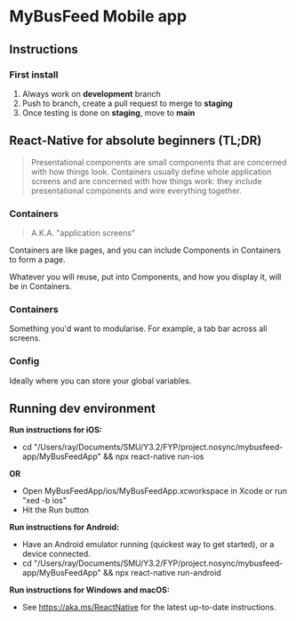 # MyBusFeed Mobile app

## Instructions

### First install

1. Always work on **development** branch
2. Push to branch, create a pull request to merge to **staging**
3. Once testing is done on **staging**, move to **main**

## React-Native for absolute beginners (TL;DR)

> Presentational components are small components that are concerned with how things look. Containers usually define whole application screens and are concerned with how things work: they include presentational components and wire everything together.

### Containers

> A.K.A. "application screens"

Containers are like pages, and you can include Components in Containers to form a page. 

Whatever you will reuse, put into Components, and how you display it, will be in Containers.

### Containers

Something you'd want to modularise. For example, a tab bar across all screens.

### Config

Ideally where you can store your global variables.

## Running dev environment

**Run instructions for iOS:**
- cd "/Users/ray/Documents/SMU/Y3.2/FYP/project.nosync/mybusfeed-app/MyBusFeedApp" && npx react-native run-ios

**OR**

- Open MyBusFeedApp/ios/MyBusFeedApp.xcworkspace in Xcode or run "xed -b ios"
- Hit the Run button

**Run instructions for Android:**
- Have an Android emulator running (quickest way to get started), or a device connected.
- cd "/Users/ray/Documents/SMU/Y3.2/FYP/project.nosync/mybusfeed-app/MyBusFeedApp" && npx react-native run-android

**Run instructions for Windows and macOS:**
- See https://aka.ms/ReactNative for the latest up-to-date instructions.